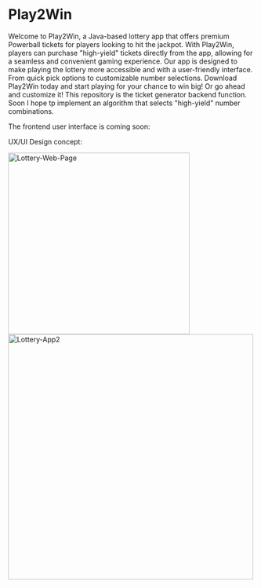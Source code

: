 # Play2Win

Welcome to Play2Win, a Java-based lottery app that offers premium Powerball tickets for players looking to hit the jackpot. With Play2Win, players can purchase "high-yield" tickets directly from the app, allowing for a seamless and convenient gaming experience. Our app is designed to make playing the lottery more accessible and with a user-friendly interface. From quick pick options to customizable number selections. Download Play2Win today and start playing for your chance to win big! Or go ahead and customize it! 
This repository is the ticket generator backend function. Soon I hope tp implement an algorithm that selects "high-yield" number combinations.

The frontend user interface is coming soon:

UX/UI Design concept:

<img src="https://i.ibb.co/gPw4QC3/Lottery-Web-Page.jpg" alt="Lottery-Web-Page" border="0" width="370"> <img src="https://i.ibb.co/q9Rx38c/Lottery-App2.jpg" alt="Lottery-App2" border="0" width="500">
